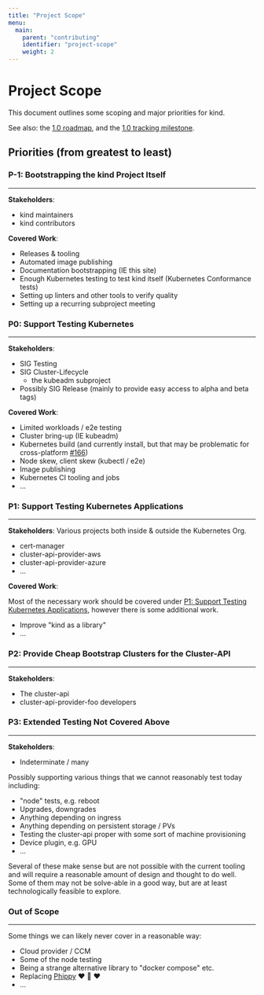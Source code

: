 ```yaml
---
title: "Project Scope"
menu:
  main:
    parent: "contributing"
    identifier: "project-scope"
    weight: 2
---
```

# Project Scope

This document outlines some scoping and major priorities for kind.

See also: the [1.0 roadmap], and the [1.0 tracking milestone].

## Priorities (from greatest to least)

### P-1: Bootstrapping the kind Project Itself
---

**Stakeholders**:

- kind maintainers
- kind contributors

**Covered Work**:

- Releases & tooling
- Automated image publishing
- Documentation bootstrapping (IE this site)
- Enough Kubernetes testing to test kind itself (Kubernetes Conformance tests)
- Setting up linters and other tools to verify quality
- Setting up a recurring subproject meeting

### P0: Support Testing Kubernetes
---

**Stakeholders**: 

- SIG Testing
- SIG Cluster-Lifecycle
  - the kubeadm subproject
- Possibly SIG Release (mainly to provide easy access to alpha and beta tags)

**Covered Work**:

- Limited workloads / e2e testing
- Cluster bring-up (IE kubeadm)
- Kubernetes build (and currently install, but that may be problematic for cross-platform [#166])
- Node skew, client skew (kubectl / e2e)
- Image publishing
- Kubernetes CI tooling and jobs
- ...

### P1: Support Testing Kubernetes Applications
---

**Stakeholders**: Various projects both inside & outside the Kubernetes Org.

- cert-manager
- cluster-api-provider-aws
- cluster-api-provider-azure
- ...

**Covered Work**:

Most of the necessary work should be covered under 
[P1: Support Testing Kubernetes Applications](#p1-support-testing-kubernetes-applications),
however there is some additional work.

- Improve "kind as a library"
- ...

### P2: Provide Cheap Bootstrap Clusters for the Cluster-API 
---

**Stakeholders**:

- The cluster-api
- cluster-api-provider-foo developers

### P3: Extended Testing Not Covered Above
---

**Stakeholders**: 

- Indeterminate / many

Possibly supporting various things that we cannot reasonably test today including:

- "node" tests, e.g. reboot
- Upgrades, downgrades
- Anything depending on ingress
- Anything depending on persistent storage / PVs
- Testing the cluster-api proper with some sort of machine provisioning
- Device plugin, e.g. GPU
- ...

Several of these make sense but are not possible with the current tooling and will require a reasonable amount of design and thought to do well. Some of them may not be solve-able in a good way, but are at least technologically feasible to explore.

### Out of Scope
---

Some things we can likely never cover in a reasonable way:

- Cloud provider / CCM
- Some of the node testing
- Being a strange alternative library to "docker compose" etc.
- Replacing [Phippy][phippy] ❤️ 🦒 ❤️
- ...


[#166]: https://github.com/kubernetes-sigs/kind/issues/166
[1.0 roadmap]: /docs/contributing/1.0-roadmap
[1.0 tracking milestone]: https://github.com/kubernetes-sigs/kind/milestone/2
[phippy]: https://phippy.io
